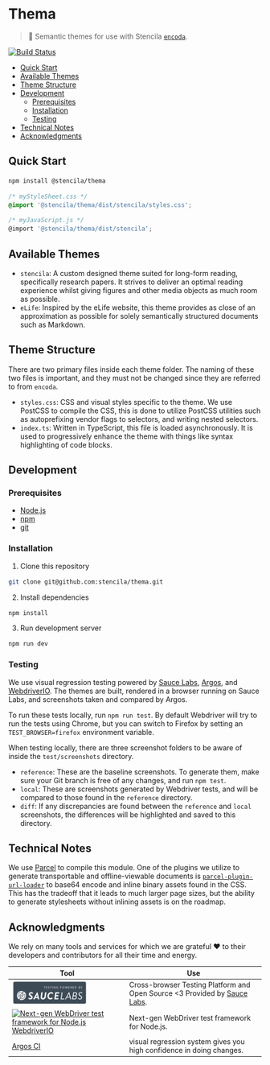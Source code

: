 # Thema

> 🎨 Semantic themes for use with Stencila [`encoda`](https://github.com/stencila/encoda).

[![Build Status](https://travis-ci.org/stencila/thema.svg?branch=master)](https://travis-ci.org/stencila/thema)

- [Quick Start](#quick-start)
- [Available Themes](#available-themes)
- [Theme Structure](#theme-structure)
- [Development](#development)
  - [Prerequisites](#prerequisites)
  - [Installation](#installation)
  - [Testing](#testing)
- [Technical Notes](#technical-notes)
- [Acknowledgments](#acknowledgments)

## Quick Start

```sh
npm install @stencila/thema
```

```css
/* myStyleSheet.css */
@import '@stencila/thema/dist/stencila/styles.css';
```

```js
/* myJavaScript.js */
@import '@stencila/thema/dist/stencila';
```

## Available Themes

- `stencila`: A custom designed theme suited for long-form reading,
  specifically research papers. It strives to deliver an optimal reading
  experience whilst giving figures and other media objects as much room as
  possible.
- `eLife`: Inspired by the eLife website, this theme provides as
  close of an approximation as possible for solely semantically structured
  documents such as Markdown.

## Theme Structure

There are two primary files inside each theme folder. The naming of these two
files is important, and they must not be changed since they are referred to
from `encoda`.

- `styles.css`: CSS and visual styles specific to the theme. We use PostCSS
  to compile the CSS, this is done to utilize PostCSS utilities such as
  autoprefixing vendor flags to selectors, and writing nested selectors.
- `index.ts`: Written in TypeScript, this file is loaded asynchronously. It is
  used to progressively enhance the theme with things like syntax highlighting
  of code blocks.

## Development

### Prerequisites

- [Node.js](https://nodejs.org/en/)
- [npm](https://www.npmjs.com)
- [git](https://git-scm.com)

### Installation

1. Clone this repository

```sh
git clone git@github.com:stencila/thema.git
```

2. Install dependencies

```sh
npm install
```

3. Run development server

```sh
npm run dev
```

### Testing

We use visual regression testing powered by [Sauce Labs](https://saucelabs.com), [Argos](https://www.argos-ci.com), and [WebdriverIO](https://webdriver.io).
The themes are built, rendered in a browser running on Sauce Labs, and screenshots taken and compared by Argos.

To run these tests locally, run `npm run test`.
By default Webdriver will try to run the tests using Chrome, but you can switch to Firefox by setting an `TEST_BROWSER=firefox` environment variable.

When testing locally, there are three screenshot folders to be aware of inside the `test/screenshots` directory.

- `reference`: These are the baseline screenshots. To generate them, make sure your Git branch is free of any changes, and run `npm test`.
- `local`: These are screenshots generated by Webdriver tests, and will be compared to those found in the `reference` directory.
- `diff`: If any discrepancies are found between the `reference` and `local` screenshots, the differences will be highlighted and saved to this directory.

## Technical Notes

We use [Parcel](https://parceljs.org) to compile this module. One of the
plugins we utilize to generate transportable and offline-viewable documents
is [`parcel-plugin-url-loader`](https://github.com/stencila/parcel-plugin-url-loader)
to base64 encode and inline binary assets found in the CSS. This has the
tradeoff that it leads to much larger page sizes, but the ability to generate
stylesheets without inlining assets is on the roadmap.

## Acknowledgments

We rely on many tools and services for which we are grateful ❤ to their developers and contributors for all their time and energy.

| Tool                                                                                                                                                       | Use                                                                                                |
| ---------------------------------------------------------------------------------------------------------------------------------------------------------- | -------------------------------------------------------------------------------------------------- |
| <a href="Sauce Labs"><img src="./.github/PoweredBySauceLabs.svg" width="150" alt="Testing powered by Sauce Labs" /></a>                                    | Cross-browser Testing Platform and Open Source <3 Provided by [Sauce Labs](https://saucelabs.com). |
| <a href="WebdriverIO"><img src="https://webdriver.io/img/webdriverio.png" width="50" alt="Next-gen WebDriver test framework for Node.js" />WebdriverIO</a> | Next-gen WebDriver test framework for Node.js.                                                     |
| [Argos CI](https://www.argos-ci.com)                                                                                                                       | visual regression system gives you high confidence in doing changes.                               |
